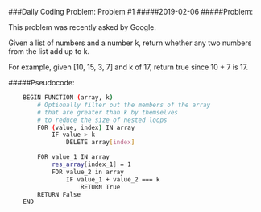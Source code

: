 ###Daily Coding Problem: Problem #1
#####2019-02-06
#####Problem:

This problem was recently asked by Google.

Given a list of numbers and a number k, return whether any two numbers from the list add up to k.

For example, given [10, 15, 3, 7] and k of 17, return true since 10 + 7 is 17.


#####Pseudocode:
```bash
    BEGIN FUNCTION (array, k)
        # Optionally filter out the members of the array
        # that are greater than k by themselves
        # to reduce the size of nested loops
        FOR (value, index) IN array
            IF value > k
                DELETE array[index]

        FOR value_1 IN array
            res_array[index_1] = 1            
            FOR value_2 in array
                IF value_1 + value_2 === k
                    RETURN True
        RETURN False
    END
```